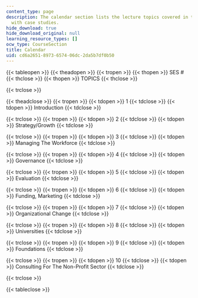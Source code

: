```yaml
---
content_type: page
description: The calendar section lists the lecture topics covered in the course along
  with case studies.
hide_download: true
hide_download_original: null
learning_resource_types: []
ocw_type: CourseSection
title: Calendar
uid: cd6a2651-8973-6574-06dc-2da5b7df0b50
---
```


{{< tableopen >}}
{{< theadopen >}}
{{< tropen >}}
{{< thopen >}}
SES #
{{< thclose >}}
{{< thopen >}}
TOPICS
{{< thclose >}}

{{< trclose >}}

{{< theadclose >}}
{{< tropen >}}
{{< tdopen >}}
1
{{< tdclose >}}
{{< tdopen >}}
Introduction
{{< tdclose >}}

{{< trclose >}}
{{< tropen >}}
{{< tdopen >}}
2
{{< tdclose >}}
{{< tdopen >}}
Strategy/Growth
{{< tdclose >}}

{{< trclose >}}
{{< tropen >}}
{{< tdopen >}}
3
{{< tdclose >}}
{{< tdopen >}}
Managing The Workforce
{{< tdclose >}}

{{< trclose >}}
{{< tropen >}}
{{< tdopen >}}
4
{{< tdclose >}}
{{< tdopen >}}
Governance
{{< tdclose >}}

{{< trclose >}}
{{< tropen >}}
{{< tdopen >}}
5
{{< tdclose >}}
{{< tdopen >}}
Evaluation
{{< tdclose >}}

{{< trclose >}}
{{< tropen >}}
{{< tdopen >}}
6
{{< tdclose >}}
{{< tdopen >}}
Funding, Marketing
{{< tdclose >}}

{{< trclose >}}
{{< tropen >}}
{{< tdopen >}}
7
{{< tdclose >}}
{{< tdopen >}}
Organizational Change
{{< tdclose >}}

{{< trclose >}}
{{< tropen >}}
{{< tdopen >}}
8
{{< tdclose >}}
{{< tdopen >}}
Universities
{{< tdclose >}}

{{< trclose >}}
{{< tropen >}}
{{< tdopen >}}
9
{{< tdclose >}}
{{< tdopen >}}
Foundations
{{< tdclose >}}

{{< trclose >}}
{{< tropen >}}
{{< tdopen >}}
10
{{< tdclose >}}
{{< tdopen >}}
Consulting For The Non-Profit Sector
{{< tdclose >}}

{{< trclose >}}

{{< tableclose >}}